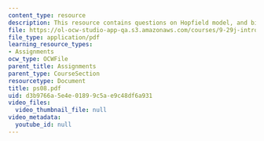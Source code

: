 ```yaml
---
content_type: resource
description: This resource contains questions on Hopfield model, and binary patterns.
file: https://ol-ocw-studio-app-qa.s3.amazonaws.com/courses/9-29j-introduction-to-computational-neuroscience-spring-2004/d3b9766a5e4e01899c5ae9c48df6a931_ps08.pdf
file_type: application/pdf
learning_resource_types:
- Assignments
ocw_type: OCWFile
parent_title: Assignments
parent_type: CourseSection
resourcetype: Document
title: ps08.pdf
uid: d3b9766a-5e4e-0189-9c5a-e9c48df6a931
video_files:
  video_thumbnail_file: null
video_metadata:
  youtube_id: null
---
```

